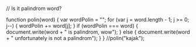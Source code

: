 
// Is it palindrom word?

function polin(word) {
    var wordPolin = "";
    for (var j = word.length - 1; j >= 0; j--) {
        wordPolin += word[j];
    }
    if (wordPolin === word) {
        document.write(word + " is palindrom, wow");
    } else {
        document.write(word + " unfortunately is not a palindrom");
    }
}
//polin("kajak");

